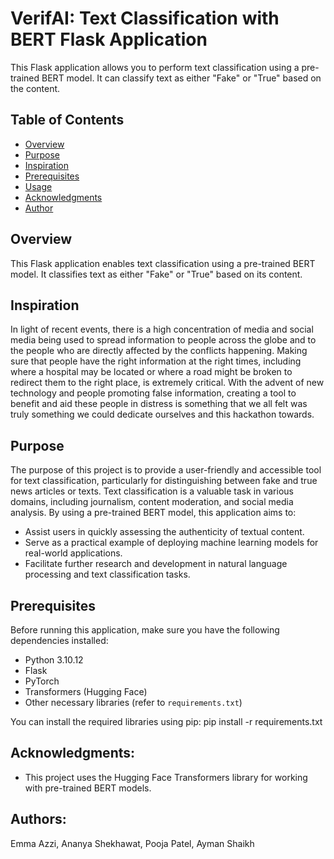 # VerifAI: Text Classification with BERT Flask Application

This Flask application allows you to perform text classification using a pre-trained BERT model. It can classify text as either "Fake" or "True" based on the content.

## Table of Contents

- [Overview](#overview)
- [Purpose](#purpose)
- [Inspiration](#inspiration)
- [Prerequisites](#prerequisites)
- [Usage](#usage)
- [Acknowledgments](#acknowledgments)
- [Author](#author)

## Overview

This Flask application enables text classification using a pre-trained BERT model. It classifies text as either "Fake" or "True" based on its content.

## Inspiration

In light of recent events, there is a high concentration of media and social media being used to spread information to people across the globe and to the people who are directly affected by the conflicts happening. Making sure that people have the right information at the right times, including where a hospital may be located or where a road might be broken to redirect them to the right place, is extremely critical. With the advent of new technology and people promoting false information, creating a tool to benefit and aid these people in distress is something that we all felt was truly something we could dedicate ourselves and this hackathon towards.


## Purpose

The purpose of this project is to provide a user-friendly and accessible tool for text classification, particularly for distinguishing between fake and true news articles or texts. Text classification is a valuable task in various domains, including journalism, content moderation, and social media analysis. By using a pre-trained BERT model, this application aims to:

- Assist users in quickly assessing the authenticity of textual content.
- Serve as a practical example of deploying machine learning models for real-world applications.
- Facilitate further research and development in natural language processing and text classification tasks.

## Prerequisites

Before running this application, make sure you have the following dependencies installed:

- Python 3.10.12
- Flask
- PyTorch
- Transformers (Hugging Face)
- Other necessary libraries (refer to `requirements.txt`)

You can install the required libraries using pip:
pip install -r requirements.txt

## Acknowledgments: 
- This project uses the Hugging Face Transformers library for working with pre-trained BERT models.

## Authors:
Emma Azzi, Ananya Shekhawat, Pooja Patel, Ayman Shaikh
